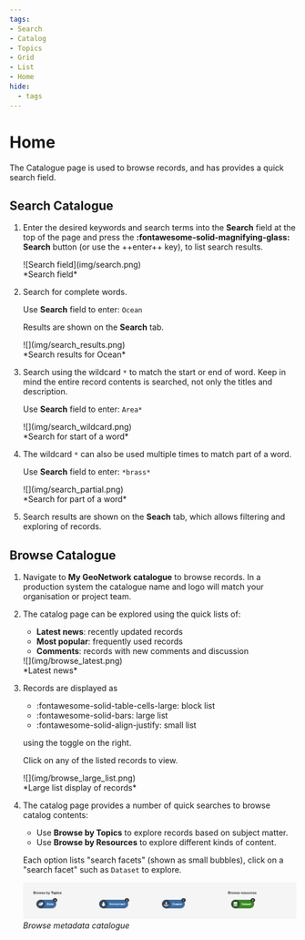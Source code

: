 ```yaml
---
tags:
- Search
- Catalog
- Topics
- Grid
- List
- Home
hide:
  - tags
---
```


# Home

The Catalogue page is used to browse records, and has provides a quick search field.

## Search Catalogue

1.  Enter the desired keywords and search terms into the **Search** field
    at the top of the page and press the **:fontawesome-solid-magnifying-glass: Search** button
    (or use the ++enter++ key), to list search results.

    <div class="browser-border">
    ![Search field](img/search.png)
    </div>
    *Search field*

2.  Search for complete words.

    Use **Search** field to enter: `Ocean`
    
    Results are shown on the **Search** tab.

    <div class="browser-mockup">
    ![](img/search_results.png)
    </div>
    *Search results for Ocean*

3.  Search using the wildcard `*` to match the start or end of word. 
    Keep in mind the entire record contents is searched, not only the
    titles and description.
    
    Use **Search** field to enter: `Area*`

    <div class="browser-mockup">
    ![](img/search_wildcard.png)
    </div>
    *Search for start of a word*

4.  The wildcard `*` can also be used multiple times to match part of a word.

    Use **Search** field to enter: `*brass*`

    <div class="browser-mockup">
    ![](img/search_partial.png)
    </div>
    *Search for part of a word*

5. Search results are shown on the **Seach** tab, which allows filtering and exploring of records.

## Browse Catalogue

1.  Navigate to **My GeoNetwork catalogue** to browse records.
    In a production system the catalogue name and logo will
    match your organisation or project team.

2.  The catalog page can be explored using the quick lists of:

    -   **Latest news**: recently updated records
    -   **Most popular**: frequently used records
    -   **Comments**: records with new comments and discussion

    <div class="browser-border">
    ![](img/browse_latest.png)
    </div>
    *Latest news*

3.  Records are displayed as 
    -    :fontawesome-solid-table-cells-large: block list
    -    :fontawesome-solid-bars: large list
    -    :fontawesome-solid-align-justify: small list
    
    using the toggle on the right.

    Click on any of the listed records to view.

    <div class="browser-border">
    ![](img/browse_large_list.png)
    </div>
    *Large list display of records*

4.  The catalog page provides a number of quick searches to browse
    catalog contents:

    -   Use **Browse by Topics** to
        explore records based on subject matter.
    -   Use **Browse by Resources** to
        explore different kinds of content.

    Each option lists "search facets" (shown as small bubbles), click
    on a "search facet" such as `Dataset` to explore.

    ![](img/browse.png)
    *Browse metadata catalogue*

